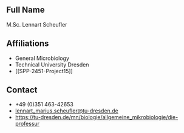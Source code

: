 ## Full Name
M.Sc. Lennart Scheufler

## Affiliations
- General Microbiology
- Technical University Dresden
- [[SPP-2451-Project15]]
## Contact
-  +49 (0)351 463-42653
- lennart_marius.scheufler@tu-dresden.de
- https://tu-dresden.de/mn/biologie/allgemeine_mikrobiologie/die-professur
